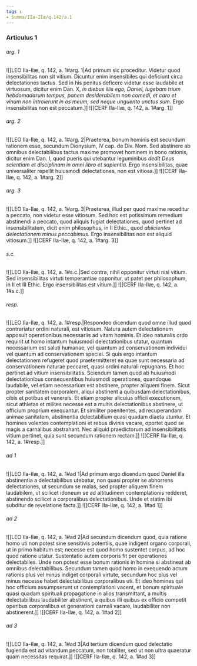 ```yaml
---
tags : 
- Summa/IIa-IIæ/q.142/a.1
---
```


### Articulus 1

###### arg. 1
![[LEO IIa-IIæ, q. 142, a. 1#arg. 1|Ad primum sic proceditur. Videtur quod insensibilitas non sit vitium. Dicuntur enim insensibiles qui deficiunt circa delectationes tactus. Sed in his penitus deficere videtur esse laudabile et virtuosum, dicitur enim Dan. X, *in diebus illis ego, Daniel, lugebam trium hebdomadarum tempus, panem desiderabilem non comedi, et caro et vinum non introierunt in os meum, sed neque unguento unctus sum*. Ergo insensibilitas non est peccatum.]]
![[CERF IIa-IIæ, q. 142, a. 1#arg. 1]]

###### arg. 2
![[LEO IIa-IIæ, q. 142, a. 1#arg. 2|Praeterea, bonum hominis est secundum rationem esse, secundum Dionysium, IV cap. de Div. Nom. Sed abstinere ab omnibus delectabilibus tactus maxime promovet hominem in bono rationis, dicitur enim Dan. I, quod pueris qui utebantur leguminibus *dedit Deus scientiam et disciplinam in omni libro et sapientia*. Ergo insensibilitas, quae universaliter repellit huiusmodi delectationes, non est vitiosa.]]
![[CERF IIa-IIæ, q. 142, a. 1#arg. 2]]

###### arg. 3
![[LEO IIa-IIæ, q. 142, a. 1#arg. 3|Praeterea, illud per quod maxime receditur a peccato, non videtur esse vitiosum. Sed hoc est potissimum remedium abstinendi a peccato, quod aliquis fugiat delectationes, quod pertinet ad insensibilitatem, dicit enim philosophus, in II Ethic., quod *abiicientes delectationem minus peccabimus*. Ergo insensibilitas non est aliquid vitiosum.]]
![[CERF IIa-IIæ, q. 142, a. 1#arg. 3]]

###### s.c.
![[LEO IIa-IIæ, q. 142, a. 1#s.c.|Sed contra, nihil opponitur virtuti nisi vitium. Sed insensibilitas virtuti temperantiae opponitur, ut patet per philosophum, in II et III Ethic. Ergo insensibilitas est vitium.]]
![[CERF IIa-IIæ, q. 142, a. 1#s.c.]]

###### resp.
![[LEO IIa-IIæ, q. 142, a. 1#resp.|Respondeo dicendum quod omne illud quod contrariatur ordini naturali, est vitiosum. Natura autem delectationem apposuit operationibus necessariis ad vitam hominis. Et ideo naturalis ordo requirit ut homo intantum huiusmodi delectationibus utatur, quantum necessarium est saluti humanae, vel quantum ad conservationem individui vel quantum ad conservationem speciei. Si quis ergo intantum delectationem refugeret quod praetermitteret ea quae sunt necessaria ad conservationem naturae peccaret, quasi ordini naturali repugnans. Et hoc pertinet ad vitium insensibilitatis. Sciendum tamen quod ab huiusmodi delectationibus consequentibus huiusmodi operationes, quandoque laudabile, vel etiam necessarium est abstinere, propter aliquem finem. Sicut propter sanitatem corporalem, aliqui abstinent a quibusdam delectationibus, cibis et potibus et venereis. Et etiam propter alicuius officii executionem, sicut athletas et milites necesse est a multis delectationibus abstinere, ut officium proprium exequantur. Et similiter poenitentes, ad recuperandam animae sanitatem, abstinentia delectabilium quasi quadam diaeta utuntur. Et homines volentes contemplationi et rebus divinis vacare, oportet quod se magis a carnalibus abstrahant. Nec aliquid praedictorum ad insensibilitatis vitium pertinet, quia sunt secundum rationem rectam.]]
![[CERF IIa-IIæ, q. 142, a. 1#resp.]]

###### ad 1
![[LEO IIa-IIæ, q. 142, a. 1#ad 1|Ad primum ergo dicendum quod Daniel illa abstinentia a delectabilibus utebatur, non quasi propter se abhorrens delectationes, ut secundum se malas, sed propter aliquem finem laudabilem, ut scilicet idoneum se ad altitudinem contemplationis redderet, abstinendo scilicet a corporalibus delectationibus. Unde et statim ibi subditur de revelatione facta.]]
![[CERF IIa-IIæ, q. 142, a. 1#ad 1]]

###### ad 2
![[LEO IIa-IIæ, q. 142, a. 1#ad 2|Ad secundum dicendum quod, quia ratione homo uti non potest sine sensitivis potentiis, quae indigent organo corporali, ut in primo habitum est; necesse est quod homo sustentet corpus, ad hoc quod ratione utatur. Sustentatio autem corporis fit per operationes delectabiles. Unde non potest esse bonum rationis in homine si abstineat ab omnibus delectabilibus. Secundum tamen quod homo in exequendo actum rationis plus vel minus indiget corporali virtute, secundum hoc plus vel minus necesse habet delectabilibus corporalibus uti. Et ideo homines qui hoc officium assumpserunt ut contemplationi vacent, et bonum spirituale quasi quadam spirituali propagatione in alios transmittant, a multis delectabilibus laudabiliter abstinent, a quibus illi quibus ex officio competit operibus corporalibus et generationi carnali vacare, laudabiliter non abstinerent.]]
![[CERF IIa-IIæ, q. 142, a. 1#ad 2]]

###### ad 3
![[LEO IIa-IIæ, q. 142, a. 1#ad 3|Ad tertium dicendum quod delectatio fugienda est ad vitandum peccatum, non totaliter, sed ut non ultra quaeratur quam necessitas requirat.]]
![[CERF IIa-IIæ, q. 142, a. 1#ad 3]]

